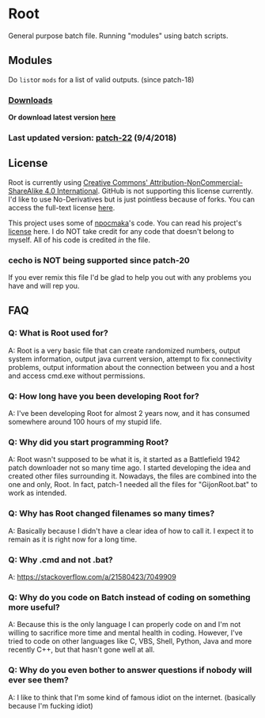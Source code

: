 # **Root**
General purpose batch file. Running "modules" using batch scripts.

## Modules
Do `list`or `mods` for a list of valid outputs. (since patch-18)

### [Downloads](http://www.github.com/GijonDev/Root/releases)
**Or download latest version [here](https://github.com/GijonDev/Root/releases/download/patch-22/Root.cmd)**
### Last updated version: [patch-22](https://github.com/GijonDev/Root/blob/master/Root.cmd) (9/4/2018)

## License
Root is currently using [Creative Commons' Attribution-NonCommercial-ShareAlike 4.0 International](https://creativecommons.org/licenses/by-nc-sa/4.0/). GitHub is not supporting this license currently. I'd like to use No-Derivatives but is just pointless because of forks. You can access the full-text license [here](https://creativecommons.org/licenses/by-nc-nd/4.0/legalcode). 

This project uses some of [npocmaka](http://www.github.com/npocmaka)'s code. You can read his project's [license](https://github.com/npocmaka/batch.scripts/blob/master/LICENSE) here.
I do NOT take credit for any code that doesn't belong to myself. All of his code is credited *in* the file.

### **cecho is NOT being supported since patch-20**

If you ever remix this file I'd be glad to help you out with any problems you have and will rep you.

## FAQ

### Q: What is Root used for?
A: Root is a very basic file that can create randomized numbers, output system information, output java current version, attempt to fix connectivity problems, output information about the connection between you and a host and access cmd.exe without permissions.

### Q: How long have you been developing Root for?
A: I've been developing Root for almost 2 years now, and it has consumed somewhere around 100 hours of my stupid life.

### Q: Why did you start programming Root?
A: Root wasn't supposed to be what it is, it started as a Battlefield 1942 patch downloader not so many time ago. I started developing the idea and created other files surrounding it. Nowadays, the files are combined into the one and only, Root. In fact, patch-1 needed all the files for "GijonRoot.bat" to work as intended.

### Q: Why has Root changed filenames so many times?
A: Basically because I didn't have a clear idea of how to call it. I expect it to remain as it is right now for a long time.

### Q: Why .cmd and not .bat?
A: https://stackoverflow.com/a/21580423/7049909

### Q: Why do you code on Batch instead of coding on something more useful?
A: Because this is the only language I can properly code on and I'm not willing to sacrifice more time and mental health in coding. However, I've tried to code on other languages like C, VBS, Shell, Python, Java and more recently C++, but that hasn't gone well at all.

### Q: Why do you even bother to answer questions if nobody will ever see them?
A: I like to think that I'm some kind of famous idiot on the internet. (basically because I'm fucking idiot)
